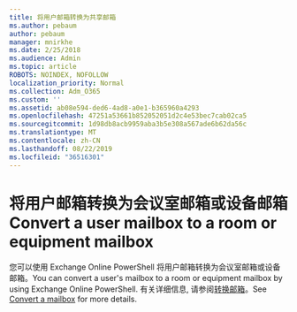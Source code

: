 ```yaml
---
title: 将用户邮箱转换为共享邮箱
ms.author: pebaum
author: pebaum
manager: mnirkhe
ms.date: 2/25/2018
ms.audience: Admin
ms.topic: article
ROBOTS: NOINDEX, NOFOLLOW
localization_priority: Normal
ms.collection: Adm_O365
ms.custom: ''
ms.assetid: ab08e594-ded6-4ad8-a0e1-b365960a4293
ms.openlocfilehash: 47251a53661b852052051d2c4e53bec7cab02ca5
ms.sourcegitcommit: 1d98db8acb9959aba3b5e308a567ade6b62da56c
ms.translationtype: MT
ms.contentlocale: zh-CN
ms.lasthandoff: 08/22/2019
ms.locfileid: "36516301"
---
```

# <a name="convert-a-user-mailbox-to-a-room-or-equipment-mailbox"></a><span data-ttu-id="f3701-102">将用户邮箱转换为会议室邮箱或设备邮箱</span><span class="sxs-lookup"><span data-stu-id="f3701-102">Convert a user mailbox to a room or equipment mailbox</span></span>

<span data-ttu-id="f3701-103">您可以使用 Exchange Online PowerShell 将用户邮箱转换为会议室邮箱或设备邮箱。</span><span class="sxs-lookup"><span data-stu-id="f3701-103">You can convert a user's mailbox to a room or equipment mailbox by using Exchange Online PowerShell.</span></span> <span data-ttu-id="f3701-104">有关详细信息, 请参阅[转换邮箱](https://go.microsoft.com/fwlink/p/?LinkId=832875)。</span><span class="sxs-lookup"><span data-stu-id="f3701-104">See [Convert a mailbox](https://go.microsoft.com/fwlink/p/?LinkId=832875) for more details.</span></span> 
  

